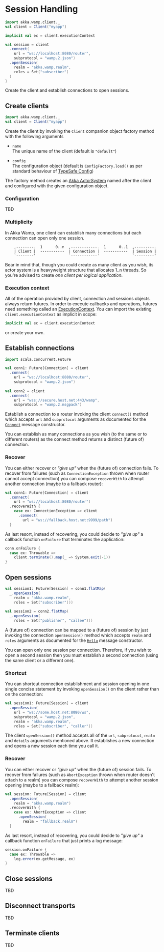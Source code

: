 # Session Handling

```scala
import akka.wamp.client._
val client = Client("myapp")

implicit val ec = client.executionContext

val session = client
  .connect(
    url = "ws://localhost:8080/router",
    subprotocol = "wamp.2.json")
  .openSession(
    realm = "akka.wamp.realm",
    roles = Set("subscriber")
  )
}
```

Create the client and establish connections to open sessions.


## Create clients

```scala
import akka.wamp.client._
val client = Client("myapp")
```

Create the client by invoking the ``Client`` companion object factory method with the following arguments

 * ``name``  
   The unique name of the client (default is ``"default"``)
   
 * ``config``  
   The configuration object (default is ``ConfigFactory.load()`` as per standard behaviour of [TypeSafe Config](https://github.com/typesafehub/config#standard-behavior))

The factory method creates an [Akka ActorSystem](http://doc.akka.io/docs/akka/2.4.10/general/actor-systems.html) named after the client and configured with the given configuration object. 

 
### Configuration
TBD


### Multiplicity
In Akka Wamp, one client can establish many connections but each connection can open only one session.

```
    ,--------.  1      0..n  ,------------.  1      0..1  ,---------. 
    | Client |  -----------  | Connection |  -----------  | Session | 
    `--------'               `------------'               `---------'
```

Bear in mind that, though you could create as many client as you wish, its actor system is a heavyweight structure that allocates 1..n threads. So you're advised to create _one client per logical application_.

 
 
### Execution context
All of the operation provided by client, connection and sessions objects always return futures. In order to execute callbacks and operations, futures need something called an [ExecutionContext](http://doc.akka.io/docs/akka/2.4.10/scala/futures.html). You can import the existing ``client.executionContext`` as implicit in scope:

```scala
implicit val ec = client.executionContext
```

or create your own.


## Establish connections

```scala
import scala.concurrent.Future

val conn1: Future[Connection] = client
  .connect(
    url = "ws://localhost:8080/router",
    subprotocol = "wamp.2.json")
    
val conn2 = client
  .connect(
    url = "wss://secure.host.net:443/wamp",
    subprotocol = "wamp.2.msgpack")    
```

Establish a connection to a router invoking the client ``connect()`` method which accepts ``url`` and ``subprotocol`` arguments as documented for the [``Connect``](../../messages#Connect) message constructor. 

You can establish as many connections as you wish (to the same or to different routers) as the connect method returns a distinct (future of) connection.

### Recover
You can either recover or _"give up"_ when the (future of) connection fails. To recover from failures (such as ``ConnectionException`` thrown when router cannot accept connection) you can compose ``recoverWith`` to attempt another connection (maybe to a fallback router):

```scala
val conn1: Future[Connection] = client
  .connect(
    url = "ws://localhost:8080/router")
  .recoverWith { 
    case ex: ConnectionException => client
      .connect(
        url = "ws://fallback.host.net:9999/path")
  }
```

As last resort, instead of recovering, you could decide to _"give up"_ a callback function ``onFailure`` that terminates the application:

```scala
conn.onFailure {
  case ex: Throwable =>
    client.terminate().map(_ => System.exit(-1))
}
```

## Open sessions

```scala
val session1: Future[Session] = conn1.flatMap(
  _.openSession(
    realm = "akka.wamp.realm",
    roles = Set("subscriber")))
    
val session2 = conn2.flatMap(
  _.openSession(
    roles = Set("publisher", "callee")))    
```

A (future of) connection can be mapped to a (future of) session by just invoking the connection ``openSession()`` method which accepts ``realm`` and ``roles`` arguments as documented for the [``Hello``](../../messages#Hello) message constructor. 

You can open only one session per connection. Therefore, if you wish to open a second session then you must establish a second connection (using the same client or a different one).


### Shortcut
You can shortcut connection establishment and session opening in one single concise statement by invoking ``openSession()`` on the client rather than on the connection:

```scala
val session1: Future[Session] = client
  .openSession(
    url = "ws://some.host.net:8080/ws",
    subprotocol = "wamp.2.json",
    realm = "akka.wamp.realm",
    roles = Set("subscriber", "caller"))
```

The client ``openSession()`` method accepts all of the ``url``, ``subprotocol``, ``realm`` and ``details`` arguments mentioned above. It establishes a new connection and opens a new session each time you call it.


### Recover
You can either recover or _"give up"_ when the (future of) session fails. To recover from failures (such as ``AbortException`` thrown when router doesn't attach to a realm) you can compose ``recoverWith`` to attempt another session opening (maybe to a fallback realm):

```scala
val session: Future[Session] = client
  .openSession(
    realm = "akka.wamp.realm")
  .recoverWith { 
    case ex: AbortException => client
      .openSession(
        realm = "fallback.realm")
  }
```

As last resort, instead of recovering, you could decide to _"give up"_ a callback function ``onFailure`` that just prints a log message:

```scala
session.onFailure {
  case ex: Throwable => 
    log.error(ex.getMessage, ex)
}
```

## Close sessions
TBD

## Disconnect transports
TBD

## Terminate clients
TBD
